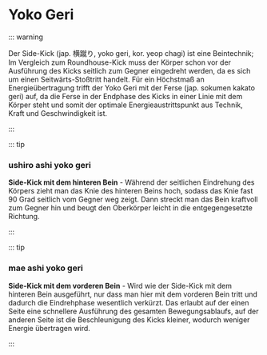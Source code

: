 # Yoko Geri

::: warning

Der Side-Kick (jap. 横蹴り, yoko geri, kor. yeop chagi) ist eine Beintechnik; Im Vergleich zum Roundhouse-Kick muss der Körper schon vor der Ausführung des Kicks seitlich zum Gegner eingedreht werden, da es sich um einen Seitwärts-Stoßtritt handelt. Für ein Höchstmaß an Energieübertragung trifft der Yoko Geri mit der Ferse (jap. sokumen kakato geri) auf, da die Ferse in der Endphase des Kicks in einer Linie mit dem Körper steht und somit der optimale Energieaustrittspunkt aus Technik, Kraft und Geschwindigkeit ist.

:::

::: tip

### ushiro ashi yoko geri

**Side-Kick mit dem hinteren Bein** - Während der seitlichen Eindrehung des Körpers zieht man das Knie des hinteren Beins hoch, sodass das Knie fast 90 Grad seitlich vom Gegner weg zeigt. Dann streckt man das Bein kraftvoll zum Gegner hin und beugt den Oberkörper leicht in die entgegengesetzte Richtung.

:::

::: tip

### mae ashi yoko geri

**Side-Kick mit dem vorderen Bein** - Wird wie der Side-Kick mit dem hinteren Bein ausgeführt, nur dass man hier mit dem vorderen Bein tritt und dadurch die Eindrehphase wesentlich verkürzt. Das erlaubt auf der einen Seite eine schnellere Ausführung des gesamten Bewegungsablaufs, auf der anderen Seite ist die Beschleunigung des Kicks kleiner, wodurch weniger Energie übertragen wird.

:::

<YouTube videoid="yxB1rRXtIGI" start="19" desc="Yoko Geri Kekomi" />

<YouTube videoid="clLMwEpzLOg" start="19" desc="Yoko Geri Keage" />